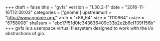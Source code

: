 +++
draft = false
title = "gvfs"
version = "1.30.2-1"
date = "2016-11-16T12:30:03"
categories = ['gnome']
upstreamurl = "http://www.gnome.org/"
arch = "x86_64"
size = "1110964"
usize = "6758008"
sha1sum = "ebc17f51d0fc343636409c33b2e2b6cf139f156b"
+++
gvfs is a userspace virtual filesystem designed to work with the i/o abstractions of gio.